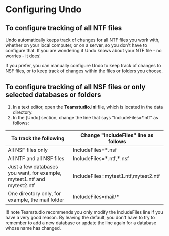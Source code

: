 # Configuring Undo

## To configure tracking of all NTF files
Undo automatically keeps track of changes for all NTF files you work with, whether on your local computer, or on a server, so you don't have to configure that. If you are wondering if Undo knows about your NTF file - no worries - it does!

If you prefer, you can manually configure Undo to keep track of changes to NSF files, or to keep track of changes within the files or folders you choose. 

## To configure tracking of all NSF files or only selected databases or folders
1. In a text editor, open the **Teamstudio.ini** file, which is located in the data directory.
2. In the [Undo] section, change the line that says "IncludeFiles=*.ntf" as follows:

| To track the following | Change "IncludeFiles" line as follows |
| --- | --- |
| All NSF files only | IncludeFiles=*.nsf |
| All NTF and all NSF files | IncludeFiles=\*.ntf,\*.nsf |
| Just a few databases you want, for example, mytest1.ntf and mytest2.ntf | IncludeFiles=mytest1.ntf,mytest2.ntf |
| One directory only, for example, the mail folder | IncludeFiles=mail/* |

!!! note
    Teamstudio recommends you only modify the IncludeFiles line if you have a very good reason. By leaving the default, you don't have to try to remember to add a new database or update the line again for a database whose name has changed.
